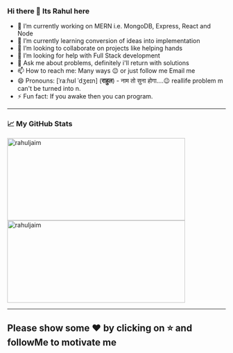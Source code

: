 ### Hi there 👋 Its Rahul here

<!--
**rahuljaim/rahuljaim** is a ✨ _special_ ✨ repository because its `README.md` (this file) appears on your GitHub profile.

Here are some ideas to get you started:
-->
- 🔭 I’m currently working on MERN i.e. MongoDB, Express, React and Node
- 🌱 I’m currently learning conversion of ideas into implementation 
- 👯 I’m looking to collaborate on projects like helping hands
- 🤔 I’m looking for help with Full Stack development
- 💬 Ask me about problems, definitely i'll return with solutions
- 📫 How to reach me: Many ways 😉 or just follow me Email me
- 😄 Pronouns:  [ˈraːɦʊl ˈdʒeɪn] (**राहुल**) - नाम तो सुना होगा....😉 reallife problem m can't be turned into n.
- ⚡ Fun fact: If you awake then you can program. 




------------

### 📈 My GitHub Stats

<p align="left">
    <img alt="rahuljaim" height="190" width="410" src="https://github-readme-stats.vercel.app/api?username=rahuljaim&show_icons=true" />
    <img alt="rahuljaim" height="190" width="410" src="https://github-readme-stats.vercel.app/api/top-langs/?username=rahuljaim&layout=compact&hide=matlab&langs_count=10" />
</p>

------------


## **Please show some ❤️ by clicking on ⭐ and followMe to motivate me**

